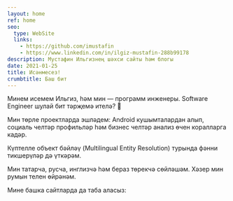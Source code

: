```yaml
---
layout: home
ref: home
seo:
  type: WebSite
  links:
    - https://github.com/imustafin
    - https://www.linkedin.com/in/ilgiz-mustafin-288b99178
description: Мустафин Ильгизнең шәхси сайты һәм блогы
date: 2021-01-25
title: Исәнмесез!
crumbtitle: Баш бит
---
```

Минем исемем Ильгиз, һәм мин — программ инженеры. Software Engineer шулай бит тәрҗемә ителә? :thinking:

Мин төрле проектларда эшләдем: Android кушымталардан алып, социаль челтәр профильләр һәм бизнес челтәр анализ
өчен коралларга кадәр.

Күптелле объект бәйләү (Multilingual Entity Resolution) турында фәнни тикшерүләр дә үткәрәм.

Мин татарча, русча, инглизчә һәм бераз төрекчә сөйләшәм. Хәзер мин румын телен өйрәнәм.

Мине башка сайтларда да таба аласыз:
